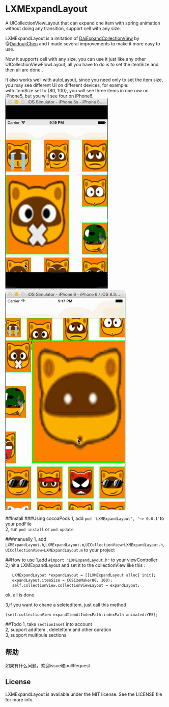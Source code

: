 # LXMExpandLayout    
A UICollectionViewLayout that can expand one item with spring animation without doing any transition,  support cell with any size.

LXMExpandLayout is a imitation of [DaiExpandCollectionView](https://github.com/DaidoujiChen/DaiExpandCollectionView) by @[DaidoujiChen](https://github.com/DaidoujiChen) and I made several improvements to make it more easy to use.    

Now it supports cell with any size, you can use it just like any other UICollectionViewFlowLayout, all you have to do is to set the itemSize and then all are done .

It also works well with autoLayout, since you need only to set the item size, you may see different UI on different devices, for example:      
with itemSize set to {80, 100}, you will see three items in one row on iPhone5, but you will see four on iPhone6.   
![image](https://raw.githubusercontent.com/Phelthas/LXMExpandLayout/master/ScreenShots/ScreenShotForiPhone5.gif "iphone5")         ![image](https://raw.githubusercontent.com/Phelthas/LXMExpandLayout/master/ScreenShots/ScreenShotForiPhone6.gif "iphone6")   



##Install 
###Using cocoaPods
1, add `pod 'LXMExpandLayout', '~> 0.0.1'`to your podFile    
2, run `pod install` or `pod update`        

###manually
1, add `LXMExpandLayout.h`,`LXMExpandLayout.m`,`UICollectionView+LXMExpandLayout.h`,`UICollectionView+LXMExpandLayout.m` to your project

##How to use
1,add `#import "LXMExpandLayout.h"` to your viewController    
2,init a LXMExpandLayout and set it to the collectionView like this :       

       LXMExpandLayout *expandLayout = [[LXMExpandLayout alloc] init];
       expandLayout.itemSize = CGSizeMake(80, 100);
       self.collectionView.collectionViewLayout = expandLayout;
  ok, all is done.       
  
3,if you want to chane a seletedItem, just call this method      

    [self.collectionView expandItemAtIndexPath:indexPath animated:YES];    
    
    
##Todo
1, take `sectionInset` into account     
2, support addItem , deleteItem and other opration    
3, support multipule sections     


## 帮助
如果有什么问题，欢迎issue和pullRequest  

## License
LXMExpandLayout is available under the MIT license. See the LICENSE file for more info. 





